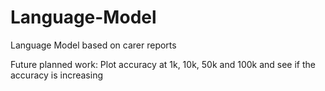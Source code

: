 # Language-Model
Language Model based on carer reports


Future planned work:
Plot accuracy at 1k, 10k, 50k and 100k and see if the accuracy is increasing
